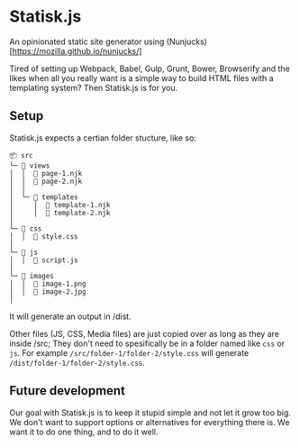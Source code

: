 # Statisk.js

An opinionated static site generator using (Nunjucks)[https://mozilla.github.io/nunjucks/]

Tired of setting up Webpack, Babel, Gulp, Grunt, Bower, Browserify and the likes when all you really want is a simple way to build HTML files with a templating system? 
Then Statisk.js is for you. 

## Setup

Statisk.js expects a certian folder stucture, like so:

```
📦 src
└─ 📂 views
│  │  📜 page-1.njk
│  │  📜 page-2.njk
│  │
│  └─ 📂 templates
│     │  📜 template-1.njk
│     │  📜 template-2.njk
│
└─ 📂 css
│  │  📜 style.css
│
└─ 📂 js
│  │  📜 script.js
│
└─ 📂 images
│  │  📜 image-1.png
│  │  📜 image-2.jpg
│
```

It will generate an output in /dist.

Other files (JS, CSS, Media files) are just copied over as long as they are inside /src; They don't need to spesifically be in a folder named like `css` or `js`.
For example `/src/folder-1/folder-2/style.css` will generate `/dist/folder-1/folder-2/style.css`.

## Future development

Our goal with Statisk.js is to keep it stupid simple and not let it grow too big.
We don't want to support options or alternatives for everything there is.
We want it to do one thing, and to do it well.